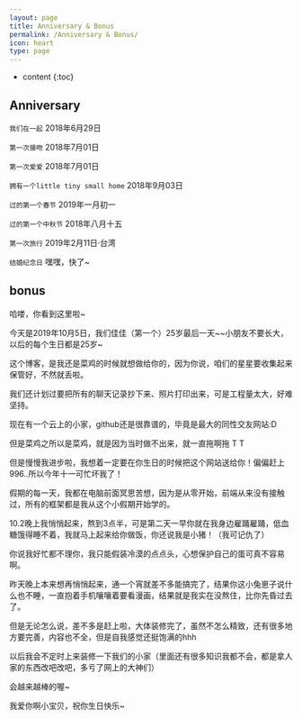 ```yaml
---
layout: page
title: Anniversary & Bonus
permalink: /Anniversary & Bonus/
icon: heart
type: page
---
```


* content
{:toc}

## Anniversary

`我们在一起`  2018年6月29日

`第一次接吻`  2018年7月01日

`第一次爱爱`  2018年7月01日

`拥有一个little tiny small home` 2018年9月03日

`过的第一个春节`  2019年一月初一

`过的第一个中秋节`  2018年八月十五

`第一次旅行` 2019年2月11日·台湾

`结婚纪念日` 嘿嘿，快了~


## bonus


哈喽，你看到这里啦~

今天是2019年10月5日，我们佳佳（第一个）25岁最后一天~~小朋友不要长大，以后的每个生日都是25岁~

这个博客，是我还是菜鸡的时候就想做给你的，因为你说，咱们的星星要收集起来保管好，不然就丢啦。

我们还计划过要把所有的聊天记录抄下来、照片打印出来，可是工程量太大，好难坚持。

现在有一个云上的小家，github还是很靠谱的，毕竟是最大的同性交友网站:D

但是菜鸡之所以是菜鸡，就是因为当时做不出来，就一直拖啊拖 T T

但是慢慢我进步啦，我想着一定要在你生日的时候把这个网站送给你！偏偏赶上996..所以今年十一可忙坏我了！

假期的每一天，我都在电脑前面冥思苦想，因为是从零开始，前端从来没有接触过，所有的框架都是我从这个小假期开始学的。

10.2晚上我悄悄起来，熬到3点半，可是第二天一早你就在我身边雇踊雇踊，低血糖饿得睡不着，我就马上起来给你做饭，你还说我是小猪！（我可记仇了）

你说我好忙都不理你，我只能假装冷漠的点点头，心想保护自己的蛋可真不容易啊。

昨天晚上本来想再悄悄起来，通一个宵就差不多能搞完了，结果你这小兔崽子说什么也不睡，一直抱着手机嚷嚷着要看漫画，结果就是我实在没熬住，比你先昏过去了。

但是无论怎么说，差不多是赶上啦，大体装修完了，虽然不怎么精致，还有很多地方要完善，内容也不全，但是自我感觉还挺饱满的hhh

以后我会不定时上来装修一下我们的小家（里面还有很多知识我都不会，都是拿人家的东西改吧改吧，多亏了网上的大神们）

会越来越棒的喔~

我爱你啊小宝贝，祝你生日快乐~
